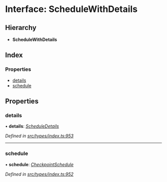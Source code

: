 # Interface: ScheduleWithDetails

## Hierarchy

* **ScheduleWithDetails**

## Index

### Properties

* [details](schedulewithdetails.md#details)
* [schedule](schedulewithdetails.md#schedule)

## Properties

###  details

• **details**: *[ScheduleDetails](scheduledetails.md)*

*Defined in [src/types/index.ts:953](https://github.com/PolymathNetwork/polymesh-sdk/blob/23062de4/src/types/index.ts#L953)*

___

###  schedule

• **schedule**: *[CheckpointSchedule](../classes/checkpointschedule.md)*

*Defined in [src/types/index.ts:952](https://github.com/PolymathNetwork/polymesh-sdk/blob/23062de4/src/types/index.ts#L952)*
